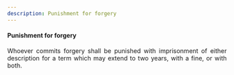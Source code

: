 ```yaml
---
description: Punishment for forgery
---
```


#### Punishment for forgery
<div style="text-align: justify">

Whoever commits forgery shall be punished with imprisonment of either description for a term which may extend to two years, with a fine, or with both.

</div>
